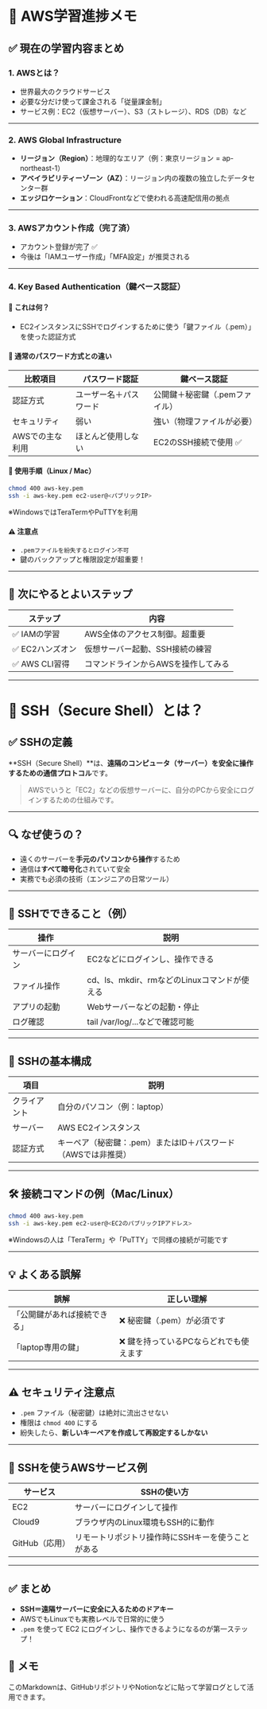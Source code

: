
# 📘 AWS学習進捗メモ

## ✅ 現在の学習内容まとめ

### 1. AWSとは？
- 世界最大のクラウドサービス
- 必要な分だけ使って課金される「従量課金制」
- サービス例：EC2（仮想サーバー）、S3（ストレージ）、RDS（DB）など

---

### 2. AWS Global Infrastructure
- **リージョン（Region）**：地理的なエリア（例：東京リージョン = ap-northeast-1）
- **アベイラビリティーゾーン（AZ）**：リージョン内の複数の独立したデータセンター群
- **エッジロケーション**：CloudFrontなどで使われる高速配信用の拠点

---

### 3. AWSアカウント作成（完了済）
- アカウント登録が完了 ✅
- 今後は「IAMユーザー作成」「MFA設定」が推奨される

---

### 4. Key Based Authentication（鍵ベース認証）

#### 🔐 これは何？
- EC2インスタンスにSSHでログインするために使う「鍵ファイル（.pem）」を使った認証方式

#### 🔄 通常のパスワード方式との違い

| 比較項目 | パスワード認証 | 鍵ベース認証 |
|----------|----------------|----------------|
| 認証方式 | ユーザー名＋パスワード | 公開鍵＋秘密鍵（.pemファイル） |
| セキュリティ | 弱い | 強い（物理ファイルが必要） |
| AWSでの主な利用 | ほとんど使用しない | EC2のSSH接続で使用 ✅ |

#### 🧪 使用手順（Linux / Mac）

```bash
chmod 400 aws-key.pem
ssh -i aws-key.pem ec2-user@<パブリックIP>
```

※WindowsではTeraTermやPuTTYを利用

#### ⚠️ 注意点
- `.pemファイルを紛失するとログイン不可`
- 鍵のバックアップと権限設定が超重要！

---

## 🧭 次にやるとよいステップ

| ステップ | 内容 |
|----------|------|
| ✅ IAMの学習 | AWS全体のアクセス制御。超重要 |
| ✅ EC2ハンズオン | 仮想サーバー起動、SSH接続の練習 |
| ✅ AWS CLI習得 | コマンドラインからAWSを操作してみる |

---


# 🔐 SSH（Secure Shell）とは？

## ✅ SSHの定義
**SSH（Secure Shell）**は、**遠隔のコンピュータ（サーバー）を安全に操作するための通信プロトコル**です。

> AWSでいうと「EC2」などの仮想サーバーに、自分のPCから安全にログインするための仕組みです。

---

## 🔍 なぜ使うの？
- 遠くのサーバーを**手元のパソコンから操作**するため
- 通信は**すべて暗号化**されていて安全
- 実務でも必須の技術（エンジニアの日常ツール）

---

## 🔐 SSHでできること（例）

| 操作 | 説明 |
|------|------|
| サーバーにログイン | EC2などにログインし、操作できる |
| ファイル操作 | cd、ls、mkdir、rmなどのLinuxコマンドが使える |
| アプリの起動 | Webサーバーなどの起動・停止 |
| ログ確認 | tail /var/log/...などで確認可能 |

---

## 🧱 SSHの基本構成

| 項目 | 説明 |
|------|------|
| クライアント | 自分のパソコン（例：laptop） |
| サーバー | AWS EC2インスタンス |
| 認証方式 | キーペア（秘密鍵：.pem）またはID＋パスワード（AWSでは非推奨） |

---

## 🛠️ 接続コマンドの例（Mac/Linux）

```bash
chmod 400 aws-key.pem
ssh -i aws-key.pem ec2-user@<EC2のパブリックIPアドレス>
```

※Windowsの人は「TeraTerm」や「PuTTY」で同様の接続が可能です

---

## 💡 よくある誤解

| 誤解 | 正しい理解 |
|------|--------------|
| 「公開鍵があれば接続できる」 | ❌ 秘密鍵（.pem）が必須です |
| 「laptop専用の鍵」 | ❌ 鍵を持っているPCならどれでも使えます |

---

## ⚠️ セキュリティ注意点

- `.pem` ファイル（秘密鍵）は絶対に流出させない
- 権限は `chmod 400` にする
- 紛失したら、**新しいキーペアを作成して再設定するしかない**

---

## 📌 SSHを使うAWSサービス例

| サービス | SSHの使い方 |
|----------|-------------|
| EC2 | サーバーにログインして操作 |
| Cloud9 | ブラウザ内のLinux環境もSSH的に動作 |
| GitHub（応用） | リモートリポジトリ操作時にSSHキーを使うことがある |

---

## ✅ まとめ

- **SSH＝遠隔サーバーに安全に入るためのドアキー**
- AWSでもLinuxでも実務レベルで日常的に使う
- `.pem` を使って EC2 にログインし、操作できるようになるのが第一ステップ！



## 💬 メモ

このMarkdownは、GitHubリポジトリやNotionなどに貼って学習ログとして活用できます。
